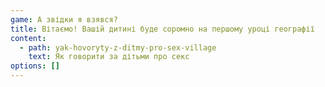 ```yaml
---
game: А звідки я взявся?
title: Вітаємо! Вашій дитині буде соромно на першому уроці географії
content:
  - path: yak-hovoryty-z-ditmy-pro-sex-village
    text: Як говорити за дітьми про секс
options: []
---
```



